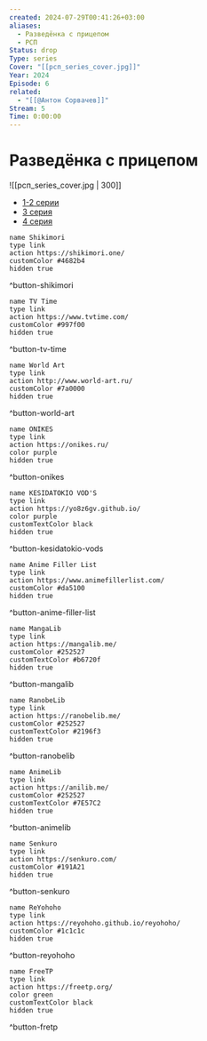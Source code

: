```yaml
---
created: 2024-07-29T00:41:26+03:00
aliases:
  - Разведëнка с прицепом
  - РСП
Status: drop
Type: series
Cover: "[[рсп_series_cover.jpg]]"
Year: 2024
Episode: 6
related:
  - "[[@Антон Сорвачев]]"
Stream: 5
Time: 0:00:00
---
```


# Разведëнка с прицепом

![[рсп_series_cover.jpg | 300]]

 - [1-2 серии](https://boosty.to/sorvachev/posts/3c643915-b2ca-4c0f-b7bd-c92c391ee341)
 - [3 серия](https://boosty.to/sorvachev/posts/19473b31-6e7c-434c-a0a0-88ea1fb0e465)
 - [4 серия](https://boosty.to/sorvachev/posts/b2a829d6-702b-439b-8ae4-68c9ea0d459d)

```button
name Shikimori
type link
action https://shikimori.one/
customColor #4682b4
hidden true
```
^button-shikimori

```button
name TV Time
type link
action https://www.tvtime.com/
customColor #997f00
hidden true
```
^button-tv-time

```button
name World Art
type link
action http://www.world-art.ru/
customColor #7a0000
hidden true
```
^button-world-art

```button
name ONIKES
type link
action https://onikes.ru/
color purple
hidden true
```
^button-onikes

```button
name KESIDATOKIO VOD'S
type link
action https://yo8z6gv.github.io/
color purple
customTextColor black
hidden true
```
^button-kesidatokio-vods

```button
name Anime Filler List
type link
action https://www.animefillerlist.com/
customColor #da5100
hidden true
```
^button-anime-filler-list

```button
name MangaLib
type link
action https://mangalib.me/
customColor #252527
customTextColor #b6720f
hidden true
```
^button-mangalib

```button
name RanobeLib
type link
action https://ranobelib.me/
customColor #252527
customTextColor #2196f3
hidden true
```
^button-ranobelib

```button
name AnimeLib
type link
action https://anilib.me/
customColor #252527
customTextColor #7E57C2
hidden true
```
^button-animelib

```button
name Senkuro
type link
action https://senkuro.com/
customColor #191A21
hidden true
```
^button-senkuro

```button
name ReYohoho
type link
action https://reyohoho.github.io/reyohoho/
customColor #1c1c1c
hidden true
```
^button-reyohoho

```button
name FreeTP
type link
action https://freetp.org/
color green
customTextColor black
hidden true
```
^button-fretp
